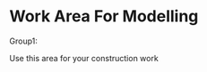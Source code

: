 Work Area For Modelling
=======================
Group1:

Use this area for your construction work



